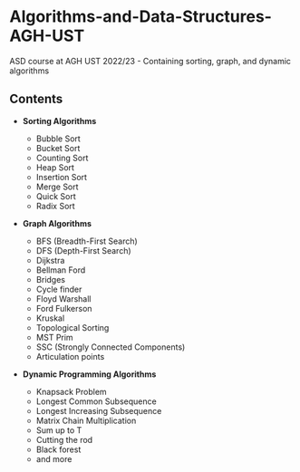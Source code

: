 # Algorithms-and-Data-Structures-AGH-UST
ASD course at AGH UST 2022/23 - Containing sorting, graph, and dynamic algorithms
## Contents
- **Sorting Algorithms**
    - Bubble Sort
    - Bucket Sort
    - Counting Sort
    - Heap Sort
    - Insertion Sort
    - Merge Sort
    - Quick Sort
    - Radix Sort

- **Graph Algorithms**
    - BFS (Breadth-First Search)
    - DFS (Depth-First Search)
    - Dijkstra
    - Bellman Ford
    - Bridges
    - Cycle finder
    - Floyd Warshall
    - Ford Fulkerson
    - Kruskal
    - Topological Sorting
    - MST Prim
    - SSC (Strongly Connected Components)
    - Articulation points

- **Dynamic Programming Algorithms**
    - Knapsack Problem
    - Longest Common Subsequence
    - Longest Increasing Subsequence
    - Matrix Chain Multiplication
    - Sum up to T
    - Cutting the rod
    - Black forest
    - and more
